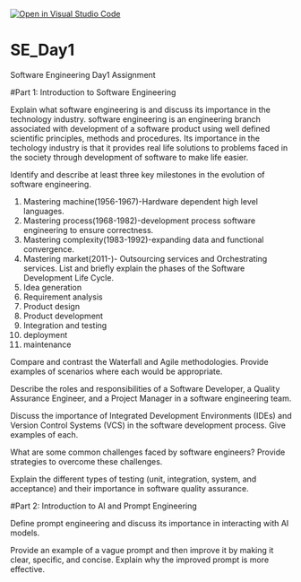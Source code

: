 [![Open in Visual Studio Code](https://classroom.github.com/assets/open-in-vscode-2e0aaae1b6195c2367325f4f02e2d04e9abb55f0b24a779b69b11b9e10269abc.svg)](https://classroom.github.com/online_ide?assignment_repo_id=18365997&assignment_repo_type=AssignmentRepo)
# SE_Day1
Software Engineering Day1 Assignment

#Part 1: Introduction to Software Engineering

Explain what software engineering is and discuss its importance in the technology industry.
software engineering is an engineering branch associated with development of a software product using well defined scientific principles, methods and procedures. Its importance in the techology industry is that it provides real life solutions to problems faced in the society through development of software to make life easier.

Identify and describe at least three key milestones in the evolution of software engineering.
1. Mastering machine(1956-1967)-Hardware dependent high level languages.
2. Mastering process(1968-1982)-development process software engineering to ensure correctness.
3. Mastering complexity(1983-1992)-expanding data and functional convergence.
4. Mastering market(2011-)- Outsourcing services and Orchestrating services.
List and briefly explain the phases of the Software Development Life Cycle.
1. Idea generation
2. Requirement analysis
3. Product design
4. Product development
5. Integration and testing 
6. deployment
7. maintenance

Compare and contrast the Waterfall and Agile methodologies. Provide examples of scenarios where each would be appropriate.


Describe the roles and responsibilities of a Software Developer, a Quality Assurance Engineer, and a Project Manager in a software engineering team.


Discuss the importance of Integrated Development Environments (IDEs) and Version Control Systems (VCS) in the software development process. Give examples of each.


What are some common challenges faced by software engineers? Provide strategies to overcome these challenges.


Explain the different types of testing (unit, integration, system, and acceptance) and their importance in software quality assurance.


#Part 2: Introduction to AI and Prompt Engineering


Define prompt engineering and discuss its importance in interacting with AI models.


Provide an example of a vague prompt and then improve it by making it clear, specific, and concise. Explain why the improved prompt is more effective.
